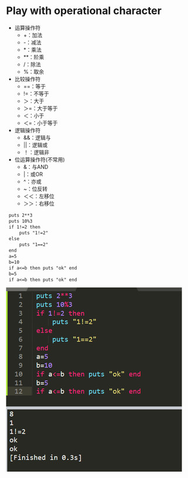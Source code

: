# Play with operational character

* 运算操作符
  * +：加法
  * -：减法
  * \*：乘法
  * \*\*：阶乘
  * /：除法
  * %：取余
* 比较操作符
  * ==：等于
  * !=：不等于
  * ＞：大于
  * ＞=：大于等于
  * ＜：小于
  * ＜=：小于等于
* 逻辑操作符
  * &&：逻辑与
  * \|\|：逻辑或
  * ！：逻辑非
* 位运算操作符\(不常用\)
  * &：与AND
  * \|：或OR
  * ^：亦或
  * ~：位反转
  * ＜＜：左移位
  * ＞＞：右移位

```text
 puts 2**3
 puts 10%3
 if 1!=2 then
 	 puts "1!=2"
 else
 	 puts "1==2"
 end 
 a=5
 b=10
 if a<=b then puts "ok" end
 b=5
 if a<=b then puts "ok" end
```

![](../.gitbook/assets/image%20%2843%29.png)

